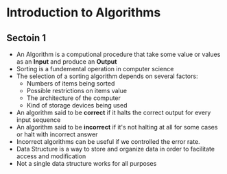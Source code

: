 # Introduction to Algorithms
  ## Sectoin 1
    
- An Algorithm is a computional procedure that take some value or values as an **Input** and produce an **Output**
- Sorting is a fundemental operation in computer science
- The selection of a sorting algorithm depends on several factors:
    - Numbers of items being sorted
    - Possible restrictions on items value
    - The architecture of the computer
    - Kind of storage devices being used
- An algorithm said to be **correct** if it halts the correct output for every input sequence
- An algorithm said to be **incorrect** if it's not halting at all for some cases or halt with incorrect answer
- Incorrect algorithms can be useful if we controlled the error rate. 
- Data Structure is a way to store and organize data in order to facilitate access and modification
- Not a single data structure works for all purposes    
